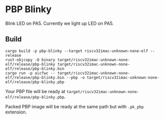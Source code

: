 # PBP Blinky

Blink LED on PA5. Currently we light up LED on PA5.

## Build

```
cargo build -p pbp-blinky --target riscv32imac-unknown-none-elf --release
rust-objcopy -O binary target/riscv32imac-unknown-none-elf/release/pbp-blinky target/riscv32imac-unknown-none-elf/release/pbp-blinky.bin
cargo run -p aicfwc -- target/riscv32imac-unknown-none-elf/release/pbp-blinky.bin --pbp -o target/riscv32imac-unknown-none-elf/release/pbp-blinky.pbp
```

Your PBP file will be ready at `target/riscv32imac-unknown-none-elf/release/pbp-blinky.pbp`.

Packed PBP image will be ready at the same path but with `.pk_pbp` extension.
